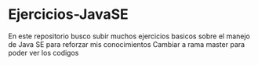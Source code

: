 # Ejercicios-JavaSE
En este repositorio busco subir muchos ejercicios basicos sobre el manejo de Java SE para reforzar mis conocimientos
Cambiar a rama master para poder ver los codigos
